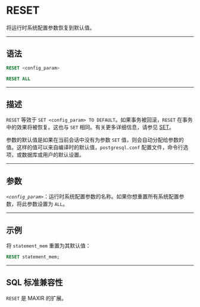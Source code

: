 RESET
=====

将运行时系统配置参数恢复到默认值。


---

语法
--------

```sql
RESET <config_param>

RESET ALL
```

---

描述
----------

`RESET` 等效于 `SET <config_param> TO DEFAULT`。如果事务被回滚，`RESET` 在事务中的效果将被恢复。这也与 `SET` 相同。有关更多详细信息，请参见 [SET](/maxir/Reference_Manual/sql-commands/set.md)。

参数的默认值是如果在当前会话中没有为参数 `SET` 值，则会自动分配给参数的值。这样的值可以来自编译时的默认值，`postgresql.conf` 配置文件，命令行选项，或数据库或用户的默认设置。


---

参数
----------

*`<config_param>`*：运行时系统配置参数的名称。如果你想重置所有系统配置参数，将此参数设置为 `ALL`。


---

示例
----------

将 `statement_mem` 重置为其默认值：

```sql
RESET statement_mem; 
```


---

SQL 标准兼容性
-------------

`RESET` 是 MAXIR 的扩展。
